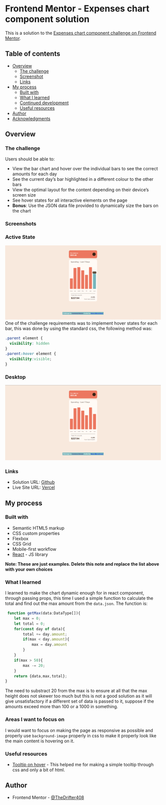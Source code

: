 # Frontend Mentor - Expenses chart component solution

This is a solution to the [Expenses chart component challenge on Frontend Mentor](https://www.frontendmentor.io/challenges/expenses-chart-component-e7yJBUdjwt). 
## Table of contents

- [Overview](#overview)
  - [The challenge](#the-challenge)
  - [Screenshot](#screenshot)
  - [Links](#links)
- [My process](#my-process)
  - [Built with](#built-with)
  - [What I learned](#what-i-learned)
  - [Continued development](#continued-development)
  - [Useful resources](#useful-resources)
- [Author](#author)
- [Acknowledgments](#acknowledgments)

## Overview

### The challenge

Users should be able to:

- View the bar chart and hover over the individual bars to see the correct amounts for each day
- See the current day’s bar highlighted in a different colour to the other bars
- View the optimal layout for the content depending on their device’s screen size
- See hover states for all interactive elements on the page
- **Bonus**: Use the JSON data file provided to dynamically size the bars on the chart

### Screenshots

### Active State

![Active State](screenshots/active-states.png)
One of the challenge requirements was to implement hover states for each bar, this was done by using the standard css, the following method was:
```css
.parent element {
  visibility: hidden
}
.parent:hover element {
  visibility:visible;
}
```
### Desktop
![Deskstop state](screenshots/desktop-image.png)



### Links

- Solution URL: [Github](https://github.com/TheDrifter408/expenses-chart-component)
- Live Site URL: [Vercel](https://expenses-chart-component-lemon.vercel.app/)

## My process

### Built with

- Semantic HTML5 markup
- CSS custom properties
- Flexbox
- CSS Grid
- Mobile-first workflow
- [React](https://reactjs.org/) - JS library

**Note: These are just examples. Delete this note and replace the list above with your own choices**

### What I learned

I learned to make the chart dynamic enough for in react component, through passing props, this time I used a simple function to calculate the total and find out the max amount from the `data.json`. The function is:
```js
 function getMax(data:DataType[]){
    let max = 0;
    let total = 0;
    for(const day of data){
        total += day.amount;
        if(max < day.amount){
            max = day.amount
        }
    }
    if(max > 50){
        max -= 20;
    }
    return {data,max,total};
}
```
The need to substract 20 from the max is to ensure at all that the max height does not skewer too much but this is not a good solution as it will give unsatisfactory if a different set of data is passed to it, suppose if the amounts exceed more than 100 or a 1000 in something.

### Areas I want to focus on
I would want to focus on making the page as responsive as possible and properly use `background-image` properly in css to make it properly look like the main content is hovering on it.


### Useful resources

- [Tooltip on hover](https://www.youtube.com/watch?v=UW5K0czLisc) - This helped me for making a simple tooltip through css and only a bit of html.

## Author

- Frontend Mentor - [@TheDrifter408](https://www.frontendmentor.io/profile/TheDrifter408)

